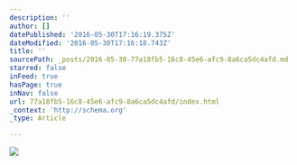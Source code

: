 ```yaml
---
description: ''
author: []
datePublished: '2016-05-30T17:16:19.375Z'
dateModified: '2016-05-30T17:16:18.743Z'
title: ''
sourcePath: _posts/2016-05-30-77a18fb5-16c8-45e6-afc9-8a6ca5dc4afd.md
starred: false
inFeed: true
hasPage: true
inNav: false
url: 77a18fb5-16c8-45e6-afc9-8a6ca5dc4afd/index.html
_context: 'http://schema.org'
_type: Article

---
```

![](https://the-grid-user-content.s3-us-west-2.amazonaws.com/465eb4e4-2d1f-436d-8262-9778b403158b.jpg)